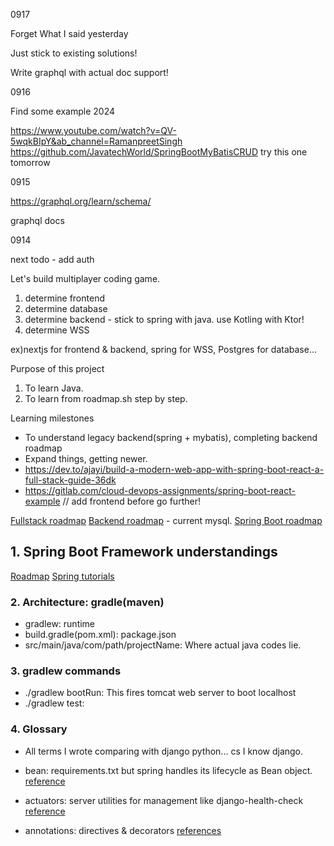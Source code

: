 0917

Forget What I said yesterday

Just stick to existing solutions!

Write graphql with actual doc support!

0916

Find some example 2024

https://www.youtube.com/watch?v=QV-5wqkBIpY&ab_channel=RamanpreetSingh
https://github.com/JavatechWorld/SpringBootMyBatisCRUD
try this one tomorrow

0915

https://graphql.org/learn/schema/

graphql docs

0914

next todo - add auth

Let's build multiplayer coding game.

1. determine frontend
2. determine database
3. determine backend - stick to spring with java. use Kotling with Ktor!
4. determine WSS

ex)nextjs for frontend & backend, spring for WSS, Postgres for database...

Purpose of this project

1. To learn Java.
2. To learn from roadmap.sh step by step.

Learning milestones

- To understand legacy backend(spring + mybatis), completing backend roadmap
- Expand things, getting newer.
- https://dev.to/ajayi/build-a-modern-web-app-with-spring-boot-react-a-full-stack-guide-36dk
- https://gitlab.com/cloud-devops-assignments/spring-boot-react-example // add frontend before go further!

[Fullstack roadmap](https://github.com/jihyeonjeong11/FullStack-Roadmap)
[Backend roadmap](https://roadmap.sh/backend) - current mysql.
[Spring Boot roadmap](https://roadmap.sh/spring-boot)

## 1. Spring Boot Framework understandings

[Roadmap](https://roadmap.sh/spring-boot)
[Spring tutorials](https://spring.io/guides/gs/spring-boot)

### 2. Architecture: gradle(maven)

- gradlew: runtime
- build.gradle(pom.xml): package.json
- src/main/java/com/path/projectName: Where actual java codes lie.

### 3. gradlew commands

- ./gradlew bootRun: This fires tomcat web server to boot localhost
- ./gradlew test:

### 4. Glossary

- All terms I wrote comparing with django python... cs I know django.

- bean: requirements.txt but spring handles its lifecycle as Bean object. [reference](https://www.baeldung.com/spring-bean)
- actuators: server utilities for management like django-health-check [reference](https://www.baeldung.com/spring-boot-actuators)
- annotations: directives & decorators [references](https://docs.spring.io/spring-framework/reference/testing/annotations.html)
